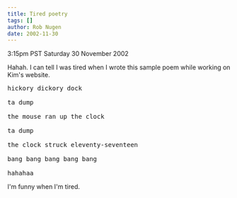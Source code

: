 ```yaml
---
title: Tired poetry
tags: []
author: Rob Nugen
date: 2002-11-30
---
```


<p class=date>3:15pm PST Saturday 30 November 2002</p>

<p>Hahah.  I can tell I was tired when I wrote this sample poem while
working on Kim's website.</p>

<pre>
hickory dickory dock

ta dump

the mouse ran up the clock

ta dump

the clock struck eleventy-seventeen

bang bang bang bang bang

hahahaa
</pre>

<p>I'm funny when I'm tired.</p>

